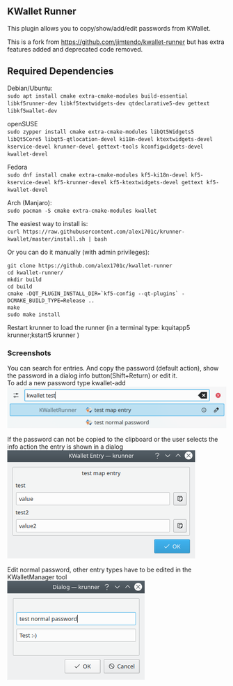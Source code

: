 ## KWallet Runner

This plugin allows you to copy/show/add/edit passwords from KWallet. 

This is a fork from https://github.com/jimtendo/kwallet-runner but has extra features added and deprecated code removed.  

Required Dependencies
----------------------

Debian/Ubuntu:  
`sudo apt install cmake extra-cmake-modules build-essential libkf5runner-dev libkf5textwidgets-dev qtdeclarative5-dev gettext libkf5wallet-dev`  

openSUSE  
`sudo zypper install cmake extra-cmake-modules libQt5Widgets5 libQt5Core5 libqt5-qtlocation-devel ki18n-devel ktextwidgets-devel kservice-devel krunner-devel gettext-tools kconfigwidgets-devel kwallet-devel`  

Fedora  
`sudo dnf install cmake extra-cmake-modules kf5-ki18n-devel kf5-kservice-devel kf5-krunner-devel kf5-ktextwidgets-devel gettext kf5-kwallet-devel`  

Arch (Manjaro):  
`sudo pacman -S cmake extra-cmake-modules kwallet`

The easiest way to install is:  
`curl https://raw.githubusercontent.com/alex1701c/krunner-kwallet/master/install.sh | bash`  

Or you can do it manually (with admin privileges):
```
git clone https://github.com/alex1701c/kwallet-runner
cd kwallet-runner/
mkdir build  
cd build
cmake -DQT_PLUGIN_INSTALL_DIR=`kf5-config --qt-plugins` -DCMAKE_BUILD_TYPE=Release ..
make
sudo make install
```

Restart krunner to load the runner (in a terminal type: kquitapp5 krunner;kstart5 krunner )

### Screenshots  
You can search for entries. And copy the password (default action), 
show the password in a dialog info button(Shift+Return) or edit it.  
To add a new password type kwallet-add  
![Overview](https://raw.githubusercontent.com/alex1701c/Screenshots/master/krunner-kwallet/overview.png)

If the password can not be copied to the clipboard or the user selects the info action the entry is shown in a dialog  
![Show entry](https://raw.githubusercontent.com/alex1701c/Screenshots/master/krunner-kwallet/show_map.png)

Edit normal password, other entry types have to be edited in the KWalletManager tool  
![Edit entry](https://raw.githubusercontent.com/alex1701c/Screenshots/master/krunner-kwallet/edit_normal_password.png)
